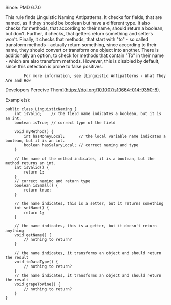 Since: PMD 6.7.0

This rule finds Linguistic Naming Antipatterns. It checks for fields, that are named, as if they should
            be boolean but have a different type. It also checks for methods, that according to their name, should
            return a boolean, but don't. Further, it checks, that getters return something and setters won't.
            Finally, it checks that methods, that start with &quot;to&quot; - so called transform methods - actually return
            something, since according to their name, they should convert or transform one object into another.
            There is additionally an option, to check for methods that contain &quot;To&quot; in their name - which are
            also transform methods. However, this is disabled by default, since this detection is prone to
            false positives.

            For more information, see [Linguistic Antipatterns - What They Are and How
Developers Perceive Them](https://doi.org/10.1007/s10664-014-9350-8).

Example(s):
```
public class LinguisticNaming {
    int isValid;    // the field name indicates a boolean, but it is an int.
    boolean isTrue; // correct type of the field

    void myMethod() {
        int hasMoneyLocal;      // the local variable name indicates a boolean, but it is an int.
        boolean hasSalaryLocal; // correct naming and type
    }

    // the name of the method indicates, it is a boolean, but the method returns an int.
    int isValid() {
        return 1;
    }
    // correct naming and return type
    boolean isSmall() {
        return true;
    }

    // the name indicates, this is a setter, but it returns something
    int setName() {
        return 1;
    }

    // the name indicates, this is a getter, but it doesn't return anything
    void getName() {
        // nothing to return?
    }

    // the name indicates, it transforms an object and should return the result
    void toDataType() {
        // nothing to return?
    }
    // the name indicates, it transforms an object and should return the result
    void grapeToWine() {
        // nothing to return?
    }
}
```
